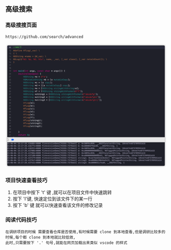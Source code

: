 ## 高级搜索
### 高级搜搜页面
    https://github.com/search/advanced

![](https://raw.githubusercontent.com/macong0420/Picture/master/img/20210604151830.png)    

### 项目快速查看技巧
1. 在项目中按下 't' 键 ,就可以在项目文件中快速跳转
2. 按下 'l'键, 快速定位到该文件下的某一行
3. 按下 'b' 键 就可以快速查看该文件的修改记录

### 阅读代码技巧
    在调研项目的时候 需要查看仓库是否使用,有时候需要 clone 到本地查看,但是调研比较多的时候,每个都 clone 到本地就比较低效,
    此时,只需要按下 '.' 句号,就能在网页加载出来类似 vscode 的样式